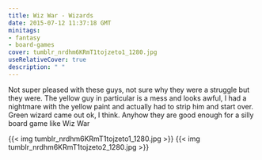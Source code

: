 ```yaml
---
title: Wiz War - Wizards
date: 2015-07-12 11:37:18 GMT
minitags: 
- fantasy
- board-games
cover: tumblr_nrdhm6KRmT1tojzeto1_1280.jpg
useRelativeCover: true
description: " " 
---
```

Not super pleased with these guys, not sure why they were a struggle but they were. The yellow guy in particular is a mess and looks awful, I had a nightmare with the yellow paint and actually had to strip him and start over. Green wizard came out ok, I think. Anyhow they are good enough for a silly board game like Wiz War

{{< img tumblr_nrdhm6KRmT1tojzeto1_1280.jpg >}} 
{{< img tumblr_nrdhm6KRmT1tojzeto2_1280.jpg >}} 
